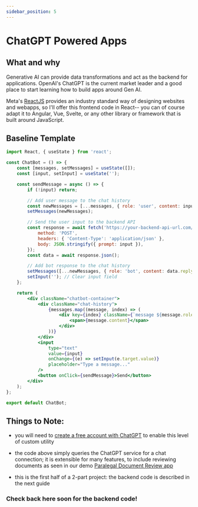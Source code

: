 ```yaml
---
sidebar_position: 5
---
```


# ChatGPT Powered Apps

## What and why

Generative AI can provide data transformations and act as the backend for applications. OpenAI's ChatGPT is the current market leader and a good place to start learning how to build apps around Gen AI.

Meta's [ReactJS](https://react.dev/) provides an industry standard way of designing websites and webapps, so I'll offer this frontend code in React-- you can of course adapt it to Angular, Vue, Svelte, or any other library or framework that is built around JavaScript.

## Baseline Template

```jsx
import React, { useState } from 'react';

const ChatBot = () => {
    const [messages, setMessages] = useState([]);
    const [input, setInput] = useState('');

    const sendMessage = async () => {
        if (!input) return;

        // Add user message to the chat history
        const newMessages = [...messages, { role: 'user', content: input }];
        setMessages(newMessages);

        // Send the user input to the backend API
        const response = await fetch('https://your-backend-api-url.com/chat', {
            method: 'POST',
            headers: { 'Content-Type': 'application/json' },
            body: JSON.stringify({ prompt: input }),
        });
        const data = await response.json();

        // Add bot response to the chat history
        setMessages([...newMessages, { role: 'bot', content: data.reply }]);
        setInput(''); // Clear input field
    };

    return (
        <div className="chatbot-container">
            <div className="chat-history">
                {messages.map((message, index) => (
                    <div key={index} className={`message ${message.role}`}>
                        <span>{message.content}</span>
                    </div>
                ))}
            </div>
            <input
                type="text"
                value={input}
                onChange={(e) => setInput(e.target.value)}
                placeholder="Type a message..."
            />
            <button onClick={sendMessage}>Send</button>
        </div>
    );
};

export default ChatBot;
```

## Things to Note:

- you will need to [create a free account with ChatGPT](https://platform.openai.com/signup) to enable this level of custom utility

- the code above simply queries the ChatGPT service for a chat connection; it is extensible for many features, to include reviewing documents as seen in our demo [Paralegal Document Review app](https://jacks.media/docreview)

- this is the first half of a 2-part project: the backend code is described in the next guide

### Check back here soon for the backend code!
